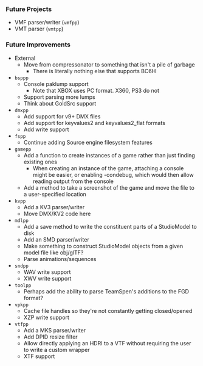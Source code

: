 ### Future Projects

- VMF parser/writer (`vmfpp`)
- VMT parser (`vmtpp`)

### Future Improvements

- External
  - Move from compressonator to something that isn't a pile of garbage
    - There is literally nothing else that supports BC6H
- `bsppp`
  - Console paklump support
    - Note that XBOX uses PC format. X360, PS3 do not
  - Support parsing more lumps
  - Think about GoldSrc support
- `dmxpp`
  - Add support for v9+ DMX files
  - Add support for keyvalues2 and keyvalues2_flat formats
  - Add write support
- `fspp`
  - Continue adding Source engine filesystem features
- `gamepp`
  - Add a function to create instances of a game rather than just finding existing ones
    - When creating an instance of the game, attaching a console might be easier, or enabling -condebug,
      which would then allow reading output from the console
  - Add a method to take a screenshot of the game and move the file to a user-specified location
- `kvpp`
  - Add a KV3 parser/writer
  - Move DMX/KV2 code here
- `mdlpp`
  - Add a save method to write the constituent parts of a StudioModel to disk
  - Add an SMD parser/writer
  - Make something to construct StudioModel objects from a given model file like obj/glTF?
  - Parse animations/sequences
- `sndpp`
  - WAV write support
  - XWV write support
- `toolpp`
  - Perhaps add the ability to parse TeamSpen's additions to the FGD format?
- `vpkpp`
  - Cache file handles so they're not constantly getting closed/opened
  - XZP write support
- `vtfpp`
  - Add a MKS parser/writer
  - Add DPID resize filter
  - Allow directly applying an HDRI to a VTF without requiring the user to write a custom wrapper
  - XTF support
